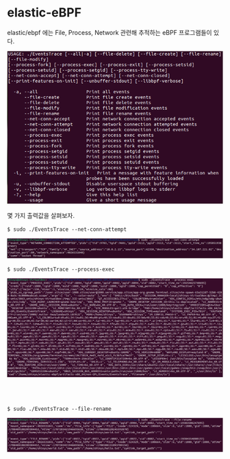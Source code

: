 # elastic-eBPF

elastic/ebpf 에는 File, Process, Network 관련해 추적하는 eBPF 프로그램들이 있다.

<img src="../../.picture/elastic-man.PNG" />

몇 가지 출력값을 살펴보자.

```
$ sudo ./EventsTrace --net-conn-attempt
```
<img src="../../.picture/elastic--net-conn-attempt-출력화면.PNG" />



```
$ sudo ./EventsTrace --process-exec
```
<img src="../../.picture/elastic--process-exec-출력화면.PNG" />

<br></br>

```
$ sudo ./EventsTrace --file-rename
```
<img src="../../.picture/elastic-file-rename-출력화면.PNG" />
